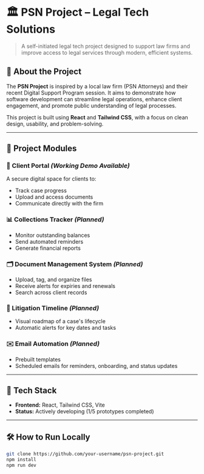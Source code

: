 # 🏛️ PSN Project – Legal Tech Solutions
> A self-initiated legal tech project designed to support law firms and improve access to legal services through modern, efficient systems.

## 📌 About the Project
The **PSN Project** is inspired by a local law firm (PSN Attorneys) and their recent Digital Support Program session. It aims to demonstrate how software development can streamline legal operations, enhance client engagement, and promote public understanding of legal processes.

This project is built using **React** and **Tailwind CSS**, with a focus on clean design, usability, and problem-solving.

---

## 🧩 Project Modules
### 🔐 Client Portal *(Working Demo Available)*
A secure digital space for clients to:
- Track case progress
- Upload and access documents
- Communicate directly with the firm

### 📊 Collections Tracker *(Planned)*
- Monitor outstanding balances
- Send automated reminders
- Generate financial reports

### 🗂 Document Management System *(Planned)*
- Upload, tag, and organize files
- Receive alerts for expiries and renewals
- Search across client records

### 🧾 Litigation Timeline *(Planned)*
- Visual roadmap of a case's lifecycle
- Automatic alerts for key dates and tasks

### ✉️ Email Automation *(Planned)*
- Prebuilt templates
- Scheduled emails for reminders, onboarding, and status updates

---

## 🚀 Tech Stack
- **Frontend:** React, Tailwind CSS, Vite
- **Status:** Actively developing (1/5 prototypes completed)

---

## 🛠️ How to Run Locally
```bash
git clone https://github.com/your-username/psn-project.git
npm install
npm run dev
